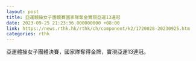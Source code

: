 ```yaml
---
layout: post
title: 亞運體操女子團體賽國家隊奪金實現亞運13連冠
date: 2023-09-25 21:23:36.000000000 +08:00
link: https://news.rthk.hk/rthk/ch/component/k2/1720028-20230925.htm
categories: rthk
---
```


亞運體操女子團體決賽，國家隊奪得金牌，實現亞運13連冠。
